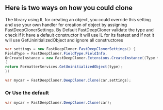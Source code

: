 ## Here is two ways on how you could clone 
The library using IL for creating an object, you could override this setting and use your own handler for creation of object by assigning FastDeepClonerSettings.
By Default FastDeepCloner validate the type and check if it have a default constructor it will use IL for its fastest and if not it will use GetUninitializedObject and ignore all constructores
```csharp
var settings = new FastDeepCloner.FastDeepClonerSettings() {
FieldType = FastDeepCloner.FieldType.FieldInfo,
OnCreateInstance = new FastDeepCloner.Extensions.CreateInstance((Type type) =>
{
return FormatterServices.GetUninitializedObject(type);
})
        
var mycar = FastDeepCloner.DeepCloner.Clone(car,settings);


```
### Or Use the default

```csharp
var mycar = FastDeepCloner.DeepCloner.Clone(car);
```
